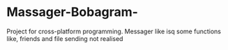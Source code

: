 # Massager-Bobagram-
Project for cross-platform programming. Messager like isq
some functions like, friends and file sending not realised
